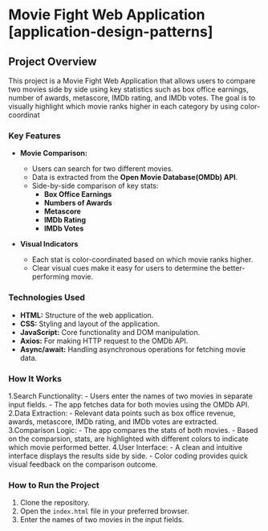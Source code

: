 # Movie Fight Web Application [application-design-patterns]

## Project Overview

This project is a Movie Fight Web Application that allows users to compare two movies side by side using key statistics such as box office earnings, number of awards, metascore, IMDb rating, and IMDb votes. The goal is to visually highlight which movie ranks higher in each category by using color-coordinat

### Key Features

- **Movie Comparison:**

  - Users can search for two different movies.
  - Data is extracted from the **Open Movie Database(OMDb) API**.
  - Side-by-side comparison of key stats:
    - **Box Office Earnings**
    - **Numbers of Awards**
    - **Metascore**
    - **IMDb Rating**
    - **IMDb Votes**

- **Visual Indicators**
  - Each stat is color-coordinated based on which movie ranks higher.
  - Clear visual cues make it easy for users to determine the better-performing movie.

### Technologies Used

- **HTML:** Structure of the web application.
- **CSS:** Styling and layout of the application.
- **JavaScript:** Core functionality and DOM manipulation.
- **Axios:** For making HTTP request to the OMDb API.
- **Async/await:** Handling asynchronous operations for fetching movie data.

### How It Works

1.Search Functionality:
    - Users enter the names of two movies in separate input fields.
    - The app fetches data for both movies using the OMDb API.
2.Data Extraction:
    - Relevant data points such as box office revenue, awards, metascore, IMDb rating, and IMDb votes are extracted.
3.Comparison Logic:
    - The app compares the stats of both movies.
    - Based on the comparsion, stats, are highlighted with different colors to indicate which movie performed better.
4.User Interface:
    - A clean and intuitive interface displays the results side by side.
    - Color coding provides quick visual feedback on the comparison outcome.

### How to Run the Project
1. Clone the repository.
2. Open the `index.html` file in your preferred browser.
3. Enter the names of two movies in the input fields.